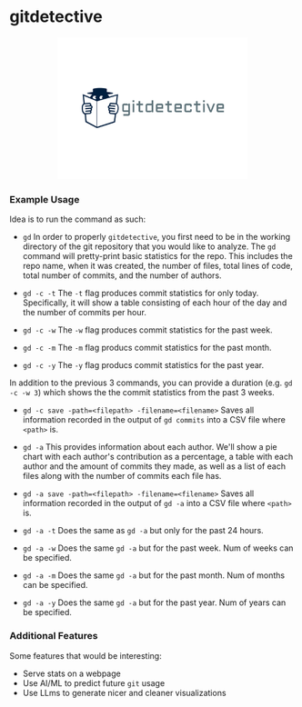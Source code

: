 # gitdetective

<div align="center">
  <img src="https://github.com/zayaanra/gitdetective/blob/main/assets/gitdetective-high-resolution-logo.png" height="250">
</div>

### Example Usage
Idea is to run the command as such:
- `gd`
In order to properly `gitdetective`, you first need to be in the working directory of the git repository that you would like to analyze. The `gd` command will pretty-print basic statistics for the repo. This includes the repo name, when it was created, the number of files, total lines of code, total number of commits, and the number of authors.

- `gd -c -t`
The `-t` flag produces commit statistics for only today. Specifically, it will show a table consisting of each hour of the day and the number of commits per hour.

- `gd -c -w`
The `-w` flag produces commit statistics for the past week.

- `gd -c -m`
The `-m` flag producs commit statistics for the past month.

- `gd -c -y`
The `-y` flag producs commit statistics for the past year.

In addition to the previous 3 commands, you can provide a duration (e.g. `gd -c -w 3`) which shows the the commit statistics from the past 3 weeks.

- `gd -c save -path=<filepath> -filename=<filename>`
Saves all information recorded in the output of `gd commits` into a CSV file where `<path>` is.

- `gd -a`
This provides information about each author. We'll show a pie chart with each author's contribution as a percentage, a table with each author and the amount of commits they made, as well as a list of each files along with the number of commits each file has.

- `gd -a save -path=<filepath> -filename=<filename>`
Saves all information recorded in the output of `gd -a` into a CSV file where `<path>` is.

- `gd -a -t`
Does the same as `gd -a` but only for the past 24 hours.

- `gd -a -w`
Does the same `gd -a` but for the past week. Num of weeks can be specified.

- `gd -a -m`
Does the same `gd -a` but for the past month. Num of months can be specified.

- `gd -a -y`
Does the same `gd -a` but for the past year. Num of years can be specified.

### Additional Features
Some features that would be interesting:
- Serve stats on a webpage
- Use AI/ML to predict future `git` usage
- Use LLms to generate nicer and cleaner visualizations